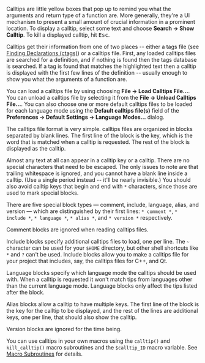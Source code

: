 
Calltips are little yellow boxes that pop up to remind you what the
arguments and return type of a function are. More generally, they're a
UI mechanism to present a small amount of crucial information in a
prominent location. To display a calltip, select some text and choose
**Search &rarr; Show Calltip**. To kill a displayed calltip, hit <kbd>Esc</kbd>.

Calltips get their information from one of two places -- either a tags
file (see [Finding Declarations (ctags)](14.md)) or a calltips file.
First, any loaded calltips files are searched for a definition, and if
nothing is found then the tags database is searched. If a tag is found
that matches the highlighted text then a calltip is displayed with the
first few lines of the definition -- usually enough to show you what the
arguments of a function are.

You can load a calltips file by using choosing **File &rarr; Load Calltips File...**. 
You can unload a calltips file by selecting it from the
**File &rarr; Unload Calltips File...**. You can also choose one
or more default calltips files to be loaded for each language mode using
the **Default calltips file(s)** field of the **Preferences &rarr; Default Settings &rarr; Language Modes...** dialog.

The calltips file format is very simple. calltips files are organized in
blocks separated by blank lines. The first line of the block is the key,
which is the word that is matched when a calltip is requested. The rest
of the block is displayed as the calltip.

Almost any text at all can appear in a calltip key or a calltip. There
are no special characters that need to be escaped. The only issues to
note are that trailing whitespace is ignored, and you cannot have a
blank line inside a calltip. (Use a single period instead -- it'll be
nearly invisible.) You should also avoid calltip keys that begin and end
with `*` characters, since those are used to mark special blocks.

There are five special block types &mdash; comment, include, language,
alias, and version &mdash; which are distinguished by their first lines:
`* comment *`, `* include *`, `* language *`, `* alias *`, and 
`* version *` respectively.

Comment blocks are ignored when reading calltips files.

Include blocks specify additional calltips files to load, one per line.
The `~` character can be used for your `$HOME` directory, but other shell
shortcuts like `*` and `?` can't be used. Include blocks allow you to
make a calltips file for your project that includes, say, the calltips
files for C++, and Qt.

Language blocks specify which language mode the calltips should be used
with. When a calltip is requested it won't match tips from languages
other than the current language mode. Language blocks only affect the
tips listed after the block.

Alias blocks allow a calltip to have multiple keys. The first line of
the block is the key for the calltip to be displayed, and the rest of
the lines are additional keys, one per line, that should also show the
calltip.

Version blocks are ignored for the time being.

You can use calltips in your own macros using the `calltip()` and
`kill_calltip()` macro subroutines and the `$calltip_ID` macro variable.
See [Macro Subroutines](24.md) for details.
